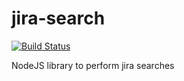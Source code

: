 jira-search
===========

[![Build Status](https://travis-ci.org/pghalliday/jira-search.svg?branch=master)](https://travis-ci.org/pghalliday/jira-search)

NodeJS library to perform jira searches
